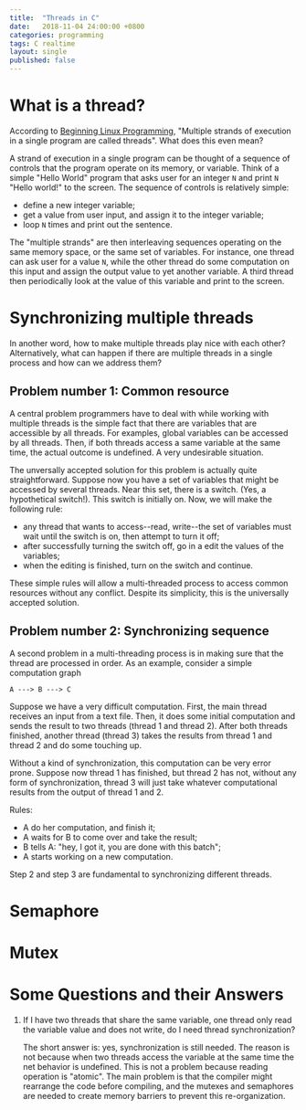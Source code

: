 ```yaml
---
title:  "Threads in C"
date:   2018-11-04 24:00:00 +0800
categories: programming
tags: C realtime
layout: single
published: false
---
```


# What is a thread?

According to [Beginning Linux Programming](), "Multiple strands of
execution in a single program are called threads". What does this even
mean?

A strand of execution in a single program can be thought of a sequence
of controls that the program operate on its memory, or variable. Think
of a simple "Hello World" program that asks user for an integer `N`
and print `N` "Hello world!" to the screen. The sequence of controls
is relatively simple:
- define a new integer variable;
- get a value from user input, and assign it to the integer variable;
- loop `N` times and print out the sentence.

The "multiple strands" are then interleaving sequences operating on
the same memory space, or the same set of variables. For instance, one
thread can ask user for a value `N`, while the other thread do some
computation on this input and assign the output value to yet another
variable.  A third thread then periodically look at the value of this
variable and print to the screen.

# Synchronizing multiple threads

In another word, how to make multiple threads play nice with each
other? Alternatively, what can happen if there are multiple threads in
a single process and how can we address them?

## Problem number 1: Common resource

A central problem programmers have to deal with while working with
multiple threads is the simple fact that there are variables that are
accessible by all threads. For examples, global variables can be
accessed by all threads. Then, if both threads access a same variable
at the same time, the actual outcome is undefined. A very undesirable
situation.

The unversally accepted solution for this problem is actually quite
straightforward. Suppose now you have a set of variables that might be
accessed by several threads. Near this set, there is a switch. (Yes, a
hypothetical switch!). This switch is initially on. Now, we will make
the following rule:
- any thread that wants to access--read, write--the set of variables
  must wait until the switch is on, then attempt to turn it off;
- after successfully turning the switch off, go in a edit the values
  of the variables;
- when the editing is finished, turn on the switch and continue.

These simple rules will allow a multi-threaded process to access
common resources without any conflict. Despite its simplicity, this is
the universally accepted solution.

## Problem number 2: Synchronizing sequence

A second problem in a multi-threading process is in making sure that
the thread are processed in order. As an example, consider a simple
computation graph

```
A ---> B ---> C

```

Suppose we have a very difficult computation. First, the main thread
receives an input from a text file. Then, it does some initial
computation and sends the result to two threads (thread 1 and thread
2). After both threads finished, another thread (thread 3) takes the
results from thread 1 and thread 2 and do some touching up.

Without a kind of synchronization, this computation can be very error
prone. Suppose now thread 1 has finished, but thread 2 has not,
without any form of synchronization, thread 3 will just take whatever
computational results from the output of thread 1 and 2. 

Rules:
- A do her computation, and finish it;
- A waits for B to come over and take the result;
- B tells A: "hey, I got it, you are done with this batch";
- A starts working on a new computation.

Step 2 and step 3 are fundamental to synchronizing different threads.

# Semaphore


# Mutex

# Some Questions and their Answers

1. If I have two threads that share the same variable, one thread only
   read the variable value and does not write, do I need thread
   synchronization?

   The short answer is: yes, synchronization is still needed. The
   reason is not because when two threads access the variable at the
   same time the net behavior is undefined. This is not a problem
   because reading operation is "atomic". The main problem is that the
   compiler might rearrange the code before compiling, and the mutexes
   and semaphores are needed to create memory barriers to prevent this
   re-organization.
